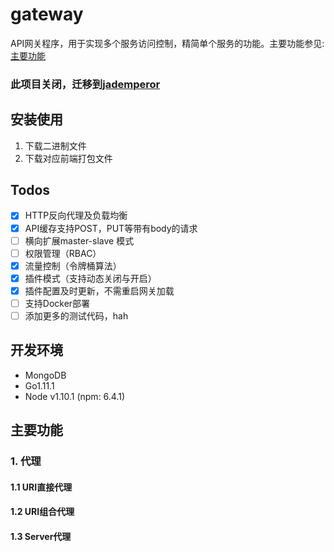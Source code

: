 # gateway

API网关程序，用于实现多个服务访问控制，精简单个服务的功能。主要功能参见: [主要功能](#主要功能)

### 此项目关闭，迁移到[jademperor](https://github.com/jademperor)

## 安装使用

1. 下载二进制文件
2. 下载对应前端打包文件

## Todos

- [x] HTTP反向代理及负载均衡
- [x] API缓存支持POST，PUT等带有body的请求
- [ ] 横向扩展master-slave 模式
- [ ] 权限管理（RBAC）
- [x] 流量控制（令牌桶算法）
- [x] 插件模式（支持动态关闭与开启）
- [x] 插件配置及时更新，不需重启网关加载
- [ ] 支持Docker部署
- [ ] 添加更多的测试代码，hah

## 开发环境

* MongoDB
* Go1.11.1
* Node v1.10.1 (npm: 6.4.1)

## 主要功能

### 1. 代理
#### 1.1 URI直接代理
#### 1.2 URI组合代理
#### 1.3 Server代理
